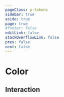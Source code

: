 ```yaml
---
pageClass: p-tokens
sidebar: true
aside: true
page: true
#footer: false
editLink: false
stackOverflowLink: false
prev: false
next: false
---
```


<script setup lang="ts">
import TokenSwatch from '../components/tokens/TokenSwatch.vue'
import TokenCopy from '../components/tokens/TokenCopy.vue'
import TokenPreview from '../components/tokens/TokenPreview.vue'
// import lightTokens from "@shopware-ag/meteor-tokens/dictionaries/administration/light.tokens.json";
// import darkTokens from "@shopware-ag/meteor-tokens/dictionaries/administration/dark.tokens.json";

</script>

# Color

## Interaction

  <TokenPreview>
    <template #tokenName>
      <TokenCopy>
        <template #buttonText>
          <span>color.interaction.primary.default</span>
        </template>
      </TokenCopy>
    </template>
    <template #tokenDescription>
      <span class="text-[var(--color-text-primary-default)]">This is a token description</span>
    </template>
    <template #lightToken>
      <TokenSwatch colorValue="var(--color-interaction-primary-default)" token="color/brand/500"></TokenSwatch>
    </template>
    <template #darkToken>
      <TokenSwatch colorValue="var(--color-interaction-primary-default)" token="color/brand/500" mode="dark"></TokenSwatch>
    </template>
  </TokenPreview>

<div class="test">
<!-- {{lightTokens}} -->
</div>

<style scoped>
.test {
  width: 200px;
  height: 100px;
  background-color: var(--color-elevation-surface-raised);
}
</style>
